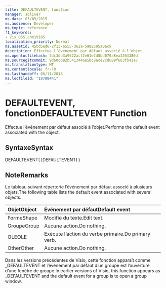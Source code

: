 ```yaml
---
title: DEFAULTEVENT, fonction
manager: soliver
ms.date: 03/09/2015
ms.audience: Developer
ms.topic: reference
f1_keywords:
- Vis_DSS.chm19105
localization_priority: Normal
ms.assetid: 45bd5ed6-2f13-6555-362a-5982595a0ac9
description: Effectue l’événement par défaut associé à l’objet.
ms.openlocfilehash: 2dc3dd3a9622acf2e61e2d5bd070a8ea3263380d
ms.sourcegitcommit: 9d60cd82b5413446e5bc8ace2cd689f683fb41a7
ms.translationtype: MT
ms.contentlocale: fr-FR
ms.lasthandoff: 06/11/2018
ms.locfileid: "19788441"
---
```

# <a name="defaultevent-function"></a><span data-ttu-id="bb714-103">DEFAULTEVENT, fonction</span><span class="sxs-lookup"><span data-stu-id="bb714-103">DEFAULTEVENT Function</span></span>

<span data-ttu-id="bb714-104">Effectue l’événement par défaut associé à l’objet.</span><span class="sxs-lookup"><span data-stu-id="bb714-104">Performs the default event associated with the object.</span></span>
  
## <a name="syntax"></a><span data-ttu-id="bb714-105">Syntaxe</span><span class="sxs-lookup"><span data-stu-id="bb714-105">Syntax</span></span>

<span data-ttu-id="bb714-106">DEFAULTEVENT( )</span><span class="sxs-lookup"><span data-stu-id="bb714-106">DEFAULTEVENT( )</span></span>
  
## <a name="remarks"></a><span data-ttu-id="bb714-107">Note</span><span class="sxs-lookup"><span data-stu-id="bb714-107">Remarks</span></span>

<span data-ttu-id="bb714-108">Le tableau suivant répertorie l’événement par défaut associé à plusieurs objets.</span><span class="sxs-lookup"><span data-stu-id="bb714-108">The following table lists the default event associated with several objects.</span></span>
  
|<span data-ttu-id="bb714-109">**Objet**</span><span class="sxs-lookup"><span data-stu-id="bb714-109">**Object**</span></span>|<span data-ttu-id="bb714-110">**Événement par défaut**</span><span class="sxs-lookup"><span data-stu-id="bb714-110">**Default event**</span></span>|
|:-----|:-----|
|<span data-ttu-id="bb714-111">Forme</span><span class="sxs-lookup"><span data-stu-id="bb714-111">Shape</span></span>  <br/> |<span data-ttu-id="bb714-112">Modifie du texte.</span><span class="sxs-lookup"><span data-stu-id="bb714-112">Edit text.</span></span>  <br/> |
|<span data-ttu-id="bb714-113">Groupe</span><span class="sxs-lookup"><span data-stu-id="bb714-113">Group</span></span>  <br/> |<span data-ttu-id="bb714-114">Aucune action.</span><span class="sxs-lookup"><span data-stu-id="bb714-114">Do nothing.</span></span>  <br/> |
|<span data-ttu-id="bb714-115">OLE</span><span class="sxs-lookup"><span data-stu-id="bb714-115">OLE</span></span>  <br/> |<span data-ttu-id="bb714-116">Exécute l’action du verbe primaire.</span><span class="sxs-lookup"><span data-stu-id="bb714-116">Do primary verb.</span></span>  <br/> |
|<span data-ttu-id="bb714-117">Other</span><span class="sxs-lookup"><span data-stu-id="bb714-117">Other</span></span>  <br/> |<span data-ttu-id="bb714-118">Aucune action.</span><span class="sxs-lookup"><span data-stu-id="bb714-118">Do nothing.</span></span>  <br/> |
   
<span data-ttu-id="bb714-119">Dans les versions précédentes de Visio, cette fonction apparaît comme _DEFAULTEVENT et l’événement par défaut d’un groupe est l’ouverture d’une fenêtre de groupe.</span><span class="sxs-lookup"><span data-stu-id="bb714-119">In earlier versions of Visio, this function appears as _DEFAULTEVENT and the default event for a group is to open a group window.</span></span> 
  

